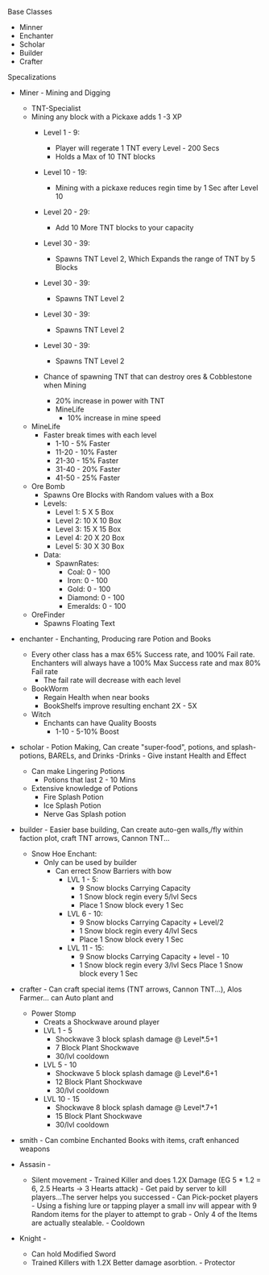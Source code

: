 Base Classes

- Minner
- Enchanter
- Scholar
- Builder
- Crafter

Specalizations
    
 - Miner - Mining and Digging
   - TNT-Specialist
   - Mining any block with a Pickaxe adds 1 -3 XP
     - Level 1 - 9:
        - Player will regerate 1 TNT every Level - 200 Secs
        - Holds a Max of 10 TNT blocks
     - Level 10 - 19:
        - Mining with a pickaxe reduces regin time by 1 Sec after Level 10
     - Level 20 - 29:
        - Add 10 More TNT blocks to your capacity
     - Level 30 - 39:
        - Spawns TNT Level 2, Which Expands the range of TNT by 5 Blocks
     - Level 30 - 39:
        - Spawns TNT Level 2
     - Level 30 - 39:
        - Spawns TNT Level 2
     - Level 30 - 39:
        - Spawns TNT Level 2
     
     - Chance of spawning TNT that can destroy ores & Cobblestone when Mining
       - 20% increase in power with TNT
        - MineLife
          - 10% increase in mine speed
   - MineLife
     - Faster break times with each level
        - 1-10 - 5% Faster
        - 11-20 - 10% Faster
        - 21-30 - 15% Faster
        - 31-40 - 20% Faster
        - 41-50 - 25% Faster
   - Ore Bomb
        - Spawns Ore Blocks with Random values with a Box
        - Levels:
            - Level 1: 5 X 5 Box
            - Level 2: 10 X 10 Box
            - Level 3: 15 X 15 Box
            - Level 4: 20 X 20 Box
            - Level 5: 30 X 30 Box
        - Data:
            - SpawnRates:
                - Coal: 0 - 100
                - Iron: 0 - 100
                - Gold: 0 - 100
                - Diamond: 0 - 100
                - Emeralds: 0 - 100
    - OreFinder
        - Spawns Floating Text 
- enchanter - Enchanting, Producing rare Potion and Books
    - Every other class has a max 65% Success rate, and 100% Fail rate. Enchanters will always have a 100% Max Success rate and max 80% Fail rate
      - The fail rate will decrease with each level
    - BookWorm
        - Regain Health when near books
        - BookShelfs improve resulting enchant 2X - 5X
    - Witch
        - Enchants can have Quality Boosts
            -   1-10 - 5-10% Boost
- scholar - Potion Making, Can create "super-food", potions, and splash-potions, BARELs, and Drinks
    -Drinks
        - Give instant Health and Effect
    - Can make Lingering Potions
        - Potions that last 2 - 10 Mins
   - Extensive knowledge of Potions
     - Fire Splash Potion
     - Ice Splash Potion
     - Nerve Gas Splash potion
            
- builder - Easier base building, Can create auto-gen walls,/fly within faction plot, craft TNT arrows, Cannon TNT...
    - Snow Hoe Enchant:
        - Only can be used by builder    
          - Can errect Snow Barriers with bow
            - LVL 1 - 5:
                - 9 Snow blocks Carrying Capacity
                - 1 Snow block regin every 5/lvl Secs
                - Place 1 Snow block every 1 Sec 
            - LVL 6 - 10:
                - 9 Snow blocks Carrying Capacity + Level/2
                - 1 Snow block regin every 4/lvl Secs
                - Place 1 Snow block every 1 Sec 
            - LVL 11 - 15:
                - 9 Snow blocks Carrying Capacity + level - 10
                - 1 Snow block regin every 3/lvl Secs
                Place 1 Snow block every 1 Sec 
- crafter - Can craft special items (TNT arrows, Cannon TNT...), Alos Farmer... can Auto plant and 
    - Power Stomp
        - Creats a Shockwave around player
        - LVL 1 - 5 
            - Shockwave 3 block splash damage @ Level*.5+1
            - 7 Block Plant Shockwave
            - 30/lvl cooldown
        - LVL 5 - 10
            - Shockwave 5 block splash damage @ Level*.6+1
            - 12 Block Plant Shockwave
            - 30/lvl cooldown
        - LVL 10 - 15
            - Shockwave 8 block splash damage @ Level*.7+1
            - 15 Block Plant Shockwave
            - 30/lvl cooldown
- smith - Can combine Enchanted Books with items, craft enhanced weapons
- Assasin - 
    - Silent movement
                - Trained Killer and does 1.2X Damage (EG 5 * 1.2 = 6, 2.5 Hearts -> 3 Hearts attack)
                - Get paid by server to kill players...The server helps you successed
                - Can Pick-pocket players
                    - Using a fishing lure or tapping player a small inv will appear with 9 Random items for the player to attempt to grab
                    - Only 4 of the Items are actually stealable.
                    - Cooldown
- Knight - 
    - Can hold Modified Sword
    - Trained Killers with 1.2X Better damage asorbtion.
            - Protector
        
